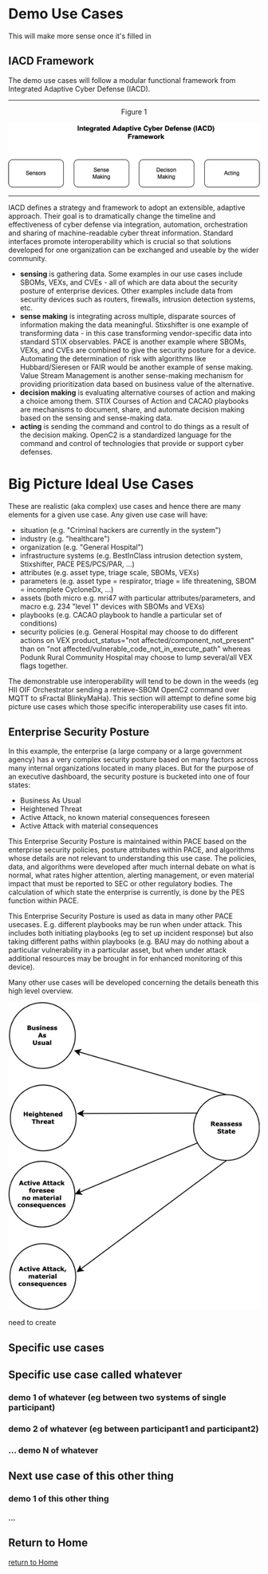 # Demo Use Cases

This will make more sense once it's filled in

## IACD Framework
The demo use cases will follow a modular functional framework
from Integrated Adaptive Cyber Defense (IACD).

---
<p align="center">Figure 1</p>

![iacd_modular_arch](./Images/iacd_modular_arch.drawio.png)

---
IACD defines a strategy and framework to adopt
an extensible, adaptive approach.
Their goal is to dramatically change the timeline and effectiveness of
cyber defense via integration, automation, orchestration
and sharing of machine-readable cyber threat information.
Standard interfaces promote interoperability which is crucial
so that solutions developed for one organization can be exchanged
and useable by the wider community.

- **sensing** is gathering data. Some examples in our use cases include SBOMs, VEXs, and CVEs - all of which are data about the security posture of enterprise devices. Other examples include data from security devices such as routers, firewalls, intrusion detection systems, etc.
- **sense making** is integrating across multiple, disparate sources of information making the data meaningful. Stixshifter is one example of transforming data - in this case transforming vendor-specific  data into standard STIX observables. PACE is another example where SBOMs, VEXs, and CVEs are combined to give the security posture for a device. Automating the determination of risk with algorithms like Hubbard/Sieresen or FAIR would be another example of sense making. Value Stream Management is another sense-making mechanism for providing prioritization data based on business value of the alternative.
- **decision making** is evaluating alternative courses of action and making a choice among them. STIX Courses of Action and CACAO playbooks are mechanisms to document, share, and automate decision making based on the sensing and sense-making data.
- **acting** is sending the command and control to do things as a result of the decision making. OpenC2 is a standardized language for the command and control of technologies that provide or support cyber defenses.


# Big Picture Ideal Use Cases

These are realistic (aka complex) use cases
and hence there are many elements for a given use case.
Any given use case will have:
- situation (e.g. "Criminal hackers are currently in the system")
- industry (e.g. "healthcare")
- organization (e.g. "General Hospital")
- infrastructure systems (e.g. BestInClass intrusion detection system, Stixshifter, PACE PES/PCS/PAR, ...)
- attributes (e.g. asset type, triage scale, SBOMs, VEXs)
- parameters (e.g. asset type = respirator, triage = life threatening, SBOM = incomplete CycloneDx, ...)
- assets (both micro e.g. mri47 with particular attributes/parameters, and macro e.g. 234 "level 1" devices with SBOMs and VEXs)
- playbooks (e.g. CACAO playbook to handle a particular set of conditions)
- security policies (e.g. General Hospital may choose to do different actions on VEX product_status="not affected/component_not_present" than on "not affected/vulnerable_code_not_in_execute_path" whereas Podunk Rural Community Hospital may choose to lump several/all VEX flags together.

The demonstrable use interoperability will tend to be down in the weeds
(eg HII OIF Orchestrator sending a retrieve-SBOM OpenC2 command
over MQTT to sFractal BlinkyMaHa).
This section will attempt to define some big picture use cases which
those specific interoperability use cases fit into.

## Enterprise Security Posture
In this example, the enterprise
(a large company or a large government agency)
has a very complex security posture based on many factors
across many internal organizations
located in many places.
But for the purpose of an executive dashboard,
the security posture is bucketed into one of
four states:
- Business As Usual
- Heightened Threat
- Active Attack, no known material consequences foreseen
- Active Attack with material consequences

This Enterprise Security Posture is maintained within PACE
based on the enterprise security policies, posture attributes
within PACE, and algorithms whose details are not relevant to
understanding this use case.
The policies, data, and algorithms were developed after
much internal debate on what is normal, what rates higher attention,
alerting management, or even material impact that must be
reported to SEC or other regulatory bodies.
The calculation of which state the enterprise is currently,
is done by the PES function within PACE.

This Enterprise Security Posture is used as data in many other
PACE usecases.
E.g. different playbooks may be run when under attack.
This includes both initiating playbooks
(eg to set up incident response) but also taking different paths
within playbooks (e.g. BAU may do nothing about a
particular vulnerability in a
particular asset, but when under attack additional
resources may be brought in for enhanced monitoring of this device).

Many other use cases will be developed concerning the details
beneath this high level overview.

![ESP01](./Images/EnterprisePosture.png)



need to create

## Specific use cases

## Specific use case called whatever

### demo 1 of whatever (eg between two systems of single participant)

### demo 2 of whatever (eg between participant1 and participant2)

### ... demo N of whatever

## Next use case of this other thing

### demo 1 of this other thing

#### ...

## Return to Home
[return to Home](../index.md)
